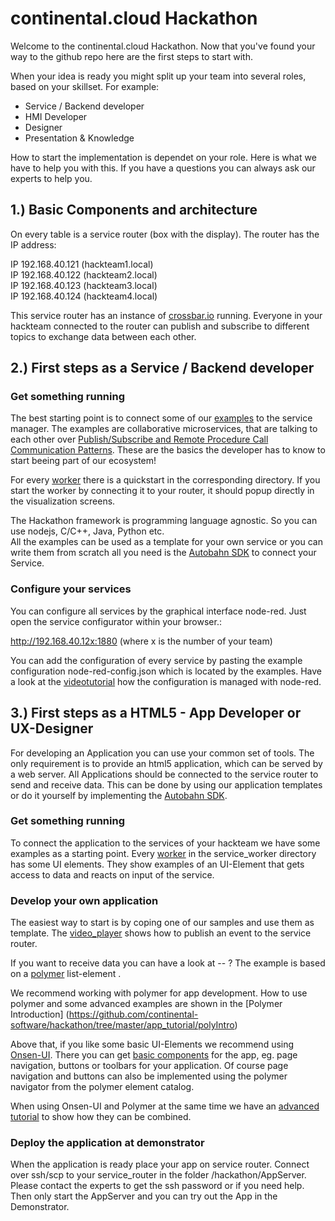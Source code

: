 # continental.cloud Hackathon

Welcome to the continental.cloud Hackathon.
Now that you've found your way to the github repo here are the first steps to start with.

When your idea is ready you might split up your team into several roles, based on your skillset.
For example:
- Service / Backend developer
- HMI Developer 
- Designer
- Presentation & Knowledge

How to start the implementation is dependet on your role. Here is what we have to help you with this.
If you have a questions you can always ask our experts to help you.

## 1.) Basic Components and architecture

On every table is a service router (box with the display). The router has the IP address:

IP 192.168.40.121 (hackteam1.local)  
IP 192.168.40.122 (hackteam2.local)  
IP 192.168.40.123 (hackteam3.local)  
IP 192.168.40.124 (hackteam4.local)  

This service router has an instance of [crossbar.io](http://crossbar.io/docs/Getting-Started/) running.
Everyone in your hackteam connected to the router can publish and subscribe to different topics to exchange data between each other.


## 2.) First steps as a Service / Backend developer

### Get something running

The best starting point is to connect some of our [examples](https://github.com/continental-software/hackathon/tree/master/service_worker) to the service manager.
The examples are collaborative microservices, that are talking to each other over [Publish/Subscribe and Remote Procedure Call Communication Patterns](https://crossbar.io/about/Basic-Concepts/).
These are the basics the developer has to know to start beeing part of our ecosystem! 

For every [worker](https://github.com/continental-software/hackathon/tree/master/service_worker) there is a quickstart in the corresponding directory.
If you start the worker by connecting it to your router, it should popup directly in the visualization screens.

The Hackathon framework is programming language agnostic. So you can use nodejs, C/C++, Java, Python etc.  
All the examples can be used as a template for your own service or you can write them from scratch all you need is the [Autobahn SDK](http://crossbar.io/autobahn/) to connect your Service.

### Configure your services

You can configure all services by the graphical interface node-red.
Just open the service configurator within your browser.:

http://192.168.40.12x:1880 (where x is the number of your team)

You can add the configuration of every service by pasting the example configuration node-red-config.json which is located by the examples.
Have a look at the [videotutorial](http:giturl) how the configuration is managed with node-red.

## 3.) First steps as a HTML5 - App Developer or UX-Designer

For developing an Application you can use your common set of tools.
The only requirement is to provide an html5 application, which can be served by a web server. 
All Applications should be connected to the service router to send and receive data.
This can be done by using our application templates or do it yourself by implementing the [Autobahn SDK](http://crossbar.io/autobahn/).

### Get something running

To connect the application to the services of your hackteam we have some examples as a starting point.
Every [worker](https://github.com/continental-software/hackathon/tree/master/service_worker) in the service_worker directory has some UI elements.
They show examples of an UI-Element that gets access to data and reacts on input of the service.

### Develop your own application

The easiest way to start is by coping one of our samples and use them as template.
The [video_player](https://github.com/continental-software/hackathon/blob/master/service_worker/video_player/) shows how to publish an event to the service router.

If you want to receive data you can have a look at -- ?
The example is based on a [polymer](Polymer.io/getstarted) list-element .

We recommend working with polymer for app development. How to use polymer and some advanced examples are shown in the [Polymer Introduction] (https://github.com/continental-software/hackathon/tree/master/app_tutorial/polyIntro)

Above that, if you like some basic UI-Elements we recommend using [Onsen-UI](https://onsen.io/v2/guide/).
There you can get [basic components](https://onsen.io/v2/api/js/) for the app, eg. page navigation, buttons or toolbars for your application.
Of course page navigation and buttons can also be implemented using the polymer navigator from the polymer element catalog.

When using Onsen-UI and Polymer at the same time we have an [advanced tutorial](https://github.com/continental-software/hackathon/tree/master/app_tutorial/ons-intro) to show how they can be combined.

### Deploy the application at demonstrator

When the application is ready place your app on service router.
Connect over ssh/scp to your service_router in the folder /hackathon/AppServer.
Please contact the experts to get the ssh password or if you need help.
Then only start the AppServer and you can try out the App in the Demonstrator.

